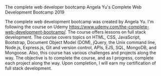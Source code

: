 The complete web developer bootcamp
Angela Yu's Complete Web Development Bootcamp 2019

The complete web development bootcamp was created by Angela Yu.
I'm following the course on Udemy https://www.udemy.com/the-complete-web-development-bootcamp/.
The course offers lessons on full stack development. 
The course covers topics on HTML, CSS, JavaScript, Bootstrap, Document Object Model (DOM), jQuery, 
the Unix command line, Node.js, Express.js, Git and version control, APIs, EJS, SQL, MongoDB, and Mongoose. 
Also, this course has various challenges and projects along the way. The objective is to complete the course, and 
as I progress, complete each project along the way. Upon completion, I will earn my certification of full stack development.
